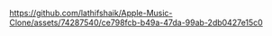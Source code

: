 

https://github.com/lathifshaik/Apple-Music-Clone/assets/74287540/ce798fcb-b49a-47da-99ab-2db0427e15c0

